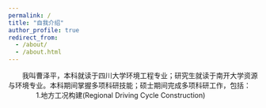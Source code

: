```yaml
---
permalink: /
title: "自我介绍"
author_profile: true
redirect_from: 
  - /about/
  - /about.html
---
```


&emsp;&emsp;我叫曹泽平，本科就读于四川大学环境工程专业；研究生就读于南开大学资源与环境专业。本科期间掌握多项科研技能；硕士期间完成多项科研工作，包括：  
&emsp;&emsp;&emsp;&emsp;1.地方工况构建(Regional Driving Cycle Construction)  
&emsp;&emsp;
